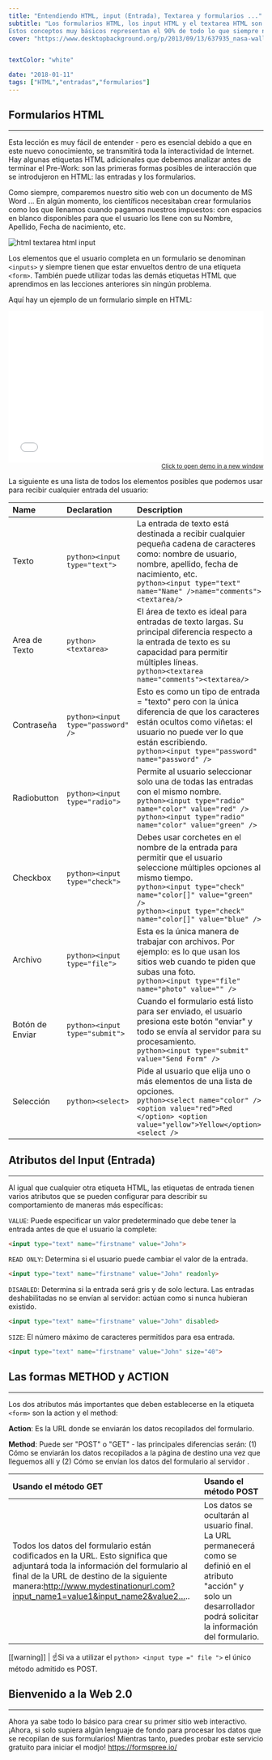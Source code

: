 ```yaml
---
title: "Entendiendo HTML, input (Entrada), Textarea y formularios ..."
subtitle: "Los formularios HTML, los input HTML y el textarea HTML son muy fáciles de entender, y son la ÚNICA manera de crear sitios web interactivos sin AJAX.
Estos conceptos muy básicos representan el 90% de todo lo que siempre necesitarás saber sobre formularios ."
cover: "https://www.desktopbackground.org/p/2013/09/13/637935_nasa-wallpapers_1600x1200_h.jpg"s


textColor: "white"

date: "2018-01-11"
tags: ["HTML","entradas","formularios"]
---
```


## **Formularios HTML**
***

Esta lección es muy fácil de entender - pero es esencial debido a que en este nuevo conocimiento, se transmitirá toda la interactividad de Internet. Hay algunas etiquetas HTML adicionales que debemos analizar antes de terminar el Pre-Work: son las primeras formas posibles de interacción que se introdujeron en HTML: las entradas y los formularios.

Como siempre, comparemos nuestro sitio web con un documento de MS Word ... En algún momento, los científicos necesitaban crear formularios como los que llenamos cuando pagamos nuestros impuestos: con espacios en blanco disponibles para que el usuario los llene con su Nombre, Apellido, Fecha de nacimiento, etc.

![html textarea html input](https://ucarecdn.com/12ff6e40-706f-47ff-9ada-53dada968eaf/-/resize/350x/)

Los elementos que el usuario completa en un formulario se denominan `<inputs>` y siempre tienen que estar envueltos dentro de una etiqueta `<form>`. También puede utilizar todas las demás etiquetas HTML que aprendimos en las lecciones anteriores sin ningún problema.

Aquí hay un ejemplo de un formulario simple en HTML:

<iframe width="100%" height="300" src="//jsfiddle.net/BreatheCode/L62c4yud/1/embedded/html,result/" allowfullscreen="allowfullscreen" allowpaymentrequest frameborder="0"></iframe>

<div align="right"><small><a href="//jsfiddle.net/BreatheCode/L62c4yud/1/embedded/html,result/">Click to open demo in a new window</a></small></div>

La siguiente es una lista de todos los elementos posibles que podemos usar para recibir cualquier entrada del usuario:

|**Name**   |**Declaration**   |**Description**   |
|:----------|:-----------------|:-----------------|
|Texto      |`python><input type="text">`   |La entrada de texto está destinada a recibir cualquier pequeña cadena de caracteres como: nombre de usuario, nombre, apellido, fecha de nacimiento, etc.<br>`python><input type="text" name="Name" />name="comments"><textarea/>`   |
|Area de Texto   |`python><textarea>`   |El área de texto es ideal para entradas de texto largas. Su principal diferencia respecto a la entrada de texto es su capacidad para permitir múltiples líneas.<br>`python><textarea name="comments"><textarea/>`   |
|Contraseña   |`python><input type="password" />`   |Esto es como un tipo de entrada = "texto" pero con la única diferencia de que los caracteres están ocultos como viñetas: el usuario no puede ver lo que están escribiendo.<br>`python><input type="password" name="password" />`   |
|Radiobutton   |`python><input type="radio">`   |Permite al usuario seleccionar solo una de todas las entradas con el mismo nombre.<br>`python><input type="radio" name="color" value="red" />` <br> `python><input type="radio" name="color" value="green" />`   |
|Checkbox   |`python><input type="check">`   |Debes usar corchetes en el nombre de la entrada para permitir que el usuario seleccione múltiples opciones al mismo tiempo.<br>`python><input type="check" name="color[]" value="green" />`<br> `python><input type="check" name="color[]" value="blue" />`   |
|Archivo   |`python><input type="file">`   |Esta es la única manera de trabajar con archivos. Por ejemplo: es lo que usan los sitios web cuando te piden que subas una foto.<br>`python><input type="file" name="photo" value="" />`   |
|Botón de Enviar   |`python><input type="submit">`   |Cuando el formulario está listo para ser enviado, el usuario presiona este botón "enviar" y todo se envía al servidor para su procesamiento.<br>`python><input type="submit" value="Send Form" />`   |
|Selección   |`python><select>`   |Pide al usuario que elija uno o más elementos de una lista de opciones.<br>`python><select name="color" /> <option value="red">Red </option> <option value="yellow">Yellow</option> <select />`   |

## **Atributos del Input (Entrada)**
***

Al igual que cualquier otra etiqueta HTML, las etiquetas de entrada tienen varios atributos que se pueden configurar para describir su comportamiento de maneras más específicas:

`VALUE`:  Puede especificar un valor predeterminado que debe tener la entrada antes de que el usuario la complete:

```html
<input type="text" name="firstname" value="John">
```
`READ ONLY`:  Determina si el usuario puede cambiar el valor de la entrada.

```html
<input type="text" name="firstname" value="John" readonly>
```

`DISABLED`:  Determina si la entrada será gris y de solo lectura. Las entradas deshabilitadas no se envían al servidor: actúan como si nunca hubieran existido.

```html
<input type="text" name="firstname" value="John" disabled>
```

`SIZE`: El número máximo de caracteres permitidos para esa entrada.

```html
<input type="text" name="firstname" value="John" size="40">
```

## Las formas METHOD y ACTION
***


Los dos atributos más importantes que deben establecerse en la etiqueta `<form>` son la action y el method:

**Action**: Es la URL donde se enviarán los datos recopilados del formulario.

**Method**: Puede ser "POST" o "GET" - las principales diferencias serán: (1) Cómo se enviarán los datos recopilados a la página de destino una vez que lleguemos allí y (2) Cómo se envían los datos del formulario al servidor .

|**Usando el método GET**   |**Usando el método POST**   |
|:----------------------|:-----------------------|
|Todos los datos del formulario están codificados en la URL. Esto significa que adjuntará toda la información del formulario al final de la URL de destino de la siguiente manera:http://www.mydestinationurl.com?input_name1=value1&input_name2&value2…..   |Los datos se ocultarán al usuario final. La URL permanecerá como se definió en el atributo "acción" y solo un desarrollador podrá solicitar la información del formulario.   |

[[warning]]
| :point_up:Si va a utilizar el `python> <input type =" file ">` el único método admitido es POST.

## Bienvenido a la Web 2.0
***

Ahora ya sabe todo lo básico para crear su primer sitio web interactivo. ¡Ahora, si solo supiera algún lenguaje de fondo para procesar los datos que se recopilan de sus formularios! Mientras tanto, puedes probar este servicio gratuito para iniciar el modjo! https://formspree.io/



